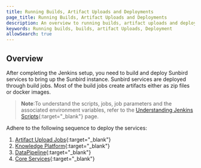 ```yaml
---
title: Running Builds, Artifact Uploads and Deployments
page_title: Running Builds, Artifact Uploads and Deployments
description: An overview to running builds, artifact uploads and deployments
keywords: Running builds, builds, artifact Uploads, Deployment
allowSearch: true
--- 
```


## Overview

After completing the Jenkins setup, you need to build and deploy Sunbird services to bring up the Sunbird instance. Sunbird services are deployed through build jobs. Most of the build jobs create artifacts either as zip files or docker images.

> **Note**:To understand the scripts, jobs, job parameters and the associated environment variables, refer to the [Understanding Jenkins Scripts](developer-docs/server-installation/understanding-jenkins-scripts-jobs-parameters-and-variables){:target="_blank"} page. 

Adhere to the following sequence to deploy the services: 

1. [Artifact Upload Jobs](developer-docs/server-installation/artifactupload-job/){:target="_blank"}
2. [Knowledge Platform](developer-docs/server-installation/knowledge-platform){:target="_blank"}
3. [DataPipeline](developer-docs/server-installation/data-pipeline){:target="_blank"}
4. [Core Services](developer-docs/server-installation/core-services){:target="_blank"}